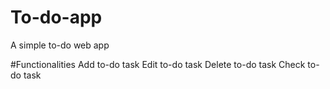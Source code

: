 # To-do-app
A simple to-do web app

#Functionalities
Add to-do task
Edit to-do task
Delete to-do task
Check to-do task
